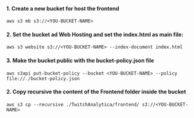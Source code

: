 #### 1. Create a new bucket for host the frontend 
`aws s3 mb s3://<YOU-BUCKET-NAME>`
#### 2. Set the bucket ad Web Hosting and set the index.html as main file:
`aws s3 website s3://<YOU-BUCKET-NAME> --index-document index.html`
#### 3. Make the bucket public with the bucket-policy.json file
`aws s3api put-bucket-policy --bucket <YOU-BUCKET-NAME> --policy file://./bucket-policy.json`
#### 2. Copy recursive the content of the Frontend folder inside the bucket
`aws s3 cp --recursive ./TwitchAnalytica/frontend/ s3://<YOU-BUCKET-NAME>`

